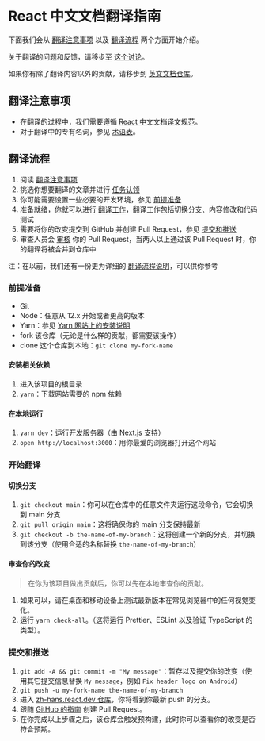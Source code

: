 # React 中文文档翻译指南

下面我们会从 [翻译注意事项](#翻译注意事项) 以及 [翻译流程](#翻译流程) 两个方面开始介绍。

关于翻译的问题和反馈，请移步至 [这个讨论](https://github.com/reactjs/zh-hans.react.dev/discussions/1089)。

如果你有除了翻译内容以外的贡献，请移步到 [英文文档仓库](https://github.com/reactjs/react.dev/tree/main/README.md)。

## 翻译注意事项

- 在翻译的过程中，我们需要遵循 [React 中文文档译文规范](https://github.com/reactjs/zh-hans.react.dev/wiki/React-Translation-Guide)。
- 对于翻译中的专有名词，参见 [术语表](https://github.com/reactjs/zh-hans.react.dev/issues/2)。

## 翻译流程

1. 阅读 [翻译注意事项](#翻译注意事项)
2. 挑选你想要翻译的文章并进行 [任务认领](https://github.com/reactjs/zh-hans.react.dev/issues/602)
4. 你可能需要设置一些必要的开发环境，参见 [前提准备](#前提准备)
5. 准备就绪，你就可以进行 [翻译工作](#开始翻译)，翻译工作包括切换分支、内容修改和代码测试
6. 需要将你的改变提交到 GitHub 并创建 Pull Request，参见 [提交和推送](#提交和推送)
7. 审查人员会 [审核](https://github.com/reactjs/zh-hans.react.dev/issues/684) 你的 Pull Request，当两人以上通过该 Pull Request 时，你的翻译将被合并到仓库中

注：在以前，我们还有一份更为详细的 [翻译流程说明](https://github.com/reactjs/zh-hans.react.dev/issues/603)，可以供你参考

### 前提准备

- Git
- Node：任意从 12.x 开始或者更高的版本
- Yarn：参见 [Yarn 网站上的安装说明](https://yarnpkg.com/lang/en/docs/install/)
- fork 该仓库（无论是什么样的贡献，都需要该操作）
- clone 这个仓库到本地：`git clone my-fork-name`

#### 安装相关依赖

1. 进入该项目的根目录
2. `yarn`：下载网站需要的 npm 依赖

#### 在本地运行

1. `yarn dev`：运行开发服务器（由 [Next.js](https://nextjs.org/) 支持）
2. `open http://localhost:3000`：用你最爱的浏览器打开这个网站

### 开始翻译

#### 切换分支

1. `git checkout main`：你可以在仓库中的任意文件夹运行这段命令，它会切换到 main 分支
2. `git pull origin main`：这将确保你的 main 分支保持最新
3. `git checkout -b the-name-of-my-branch`：这将创建一个新的分支，并切换到该分支（使用合适的名称替换 `the-name-of-my-branch`）

#### 审查你的改变

> 在你为该项目做出贡献后，你可以先在本地审查你的贡献。

1. 如果可以，请在桌面和移动设备上测试最新版本在常见浏览器中的任何视觉变化。
2. 运行 `yarn check-all`。（这将运行 Prettier、ESLint 以及验证 TypeScript 的类型）。

### 提交和推送

1. `git add -A && git commit -m "My message"`：暂存以及提交你的改变（使用其它提交信息替换 `My message`，例如 `Fix header logo on Android`）
2. `git push -u my-fork-name the-name-of-my-branch`
3. 进入 [zh-hans.react.dev 仓库](https://github.com/reactjs/zh-hans.react.dev)，你将看到你最新 push 的分支。
4. 跟随 [GitHub 的指南](https://docs.github.com/zh/pull-requests/collaborating-with-pull-requests/proposing-changes-to-your-work-with-pull-requests/creating-a-pull-request?tool=webui) 创建 Pull Request。
5. 在你完成以上步骤之后，该仓库会触发预构建，此时你可以查看你的改变是否符合预期。

